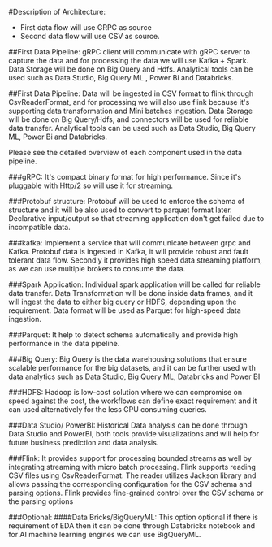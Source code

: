#Description of Architecture:

 - First data flow will use GRPC as source 
 - Second data flow will use CSV as source.

##First Data Pipeline:
gRPC client will communicate with gRPC server to capture the data and for processing the data we will use Kafka + Spark. Data Storage will be done on Big Query and Hdfs. Analytical tools can be used such as Data Studio, Big Query ML , Power Bi and Databricks.

##First Data Pipeline:
Data will be ingested in CSV format to flink through CsvReaderFormat, and for processing we will also use flink because it's supporting data transformation and Mini batches ingestion. Data Storage will be done on Big Query/Hdfs, and connectors will be used for reliable data transfer. Analytical tools can be used such as Data Studio, Big Query ML, Power Bi and Databricks.

Please see the detailed overview of each component used in the data pipeline.

###gRPC:
It's compact binary format for high performance. Since it's pluggable with Http/2 so will use it for streaming.

###Protobuf structure:
Protobuf will be used to enforce the schema of structure and it will be also used to convert to parquet format later. Declarative input/output so that streaming application don't get failed due to incompatible data.

###kafka: 
Implement a service that will communicate between grpc and Kafka. Protobuf data is ingested in Kafka, it will provide robust and fault tolerant data flow. Secondly it provides high speed data streaming platform, as we can use multiple brokers to consume the data.

###Spark Application:
Individual spark application will be called for reliable data transfer. Data Transformation will be done inside data frames, and it will ingest the data to either big query or HDFS, depending upon the requirement. Data format will be used as Parquet for high-speed data ingestion.

###Parquet: It help to detect schema automatically and provide high performance in the data pipeline.

###Big Query:
Big Query is the data warehousing solutions that ensure scalable performance for the big datasets, and it can be further used with data analytics such as Data Studio, Big Query ML, Databricks and Power BI

###HDFS:
Hadoop is low-cost solution where we can compromise on speed against the cost, the workflows can define exact requirement and it can used alternatively for the less CPU consuming queries.

###Data Studio/ PowerBI:
Historical Data analysis can be done through Data Studio and PowerBI, both tools provide visualizations and will help for future business prediction and data analysis. 

###Flink: 
It provides support for processing bounded streams as well by integrating streaming with micro batch processing. Flink supports reading CSV files using CsvReaderFormat. The reader utilizes Jackson library and allows passing the corresponding configuration for the CSV schema and parsing options. Flink provides fine-grained control over the CSV schema or the parsing options

###Optional:
####Data Bricks/BigQueryML:
This option optional if there is requirement of EDA then it can be done through Databricks notebook and for AI machine learning engines we can use BigQueryML.